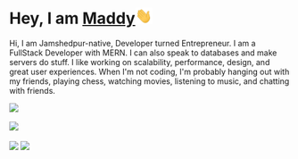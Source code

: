 <h1>Hey, I am <a href="https://www.linkedin.com/in/madhusudan-das-8552ba196/">Maddy</a><img src="https://raw.githubusercontent.com/ABSphreak/ABSphreak/master/gifs/Hi.gif" width="30px"></h1>

Hi, I am Jamshedpur-native, Developer turned Entrepreneur. I am a FullStack Developer with MERN. I can also speak to databases and make servers do stuff. I like working on scalability, performance, design, and great user experiences. When I'm not coding, I'm probably hanging out with my friends, playing chess, watching movies, listening to music, and chatting with friends.

 <p>
<a href="https://github.com/xdev200">
  <img src="https://github-readme-stats.vercel.app/api?username=xdev200&show_icons=true&theme=merko"/>
</a>
  </p>

<p><a href="https://github.com/xdev200">
  <img src="https://github-readme-stats.vercel.app/api/top-langs/?username=xdev200&layout=compact&hide=php&theme=merko"/>
</a></P


<a href="https://github.com/Madhusudan707/startup-reads">
  <img align="center" src="https://github-readme-stats.vercel.app/api/pin/?username=Madhusudan707&repo=startup-reads&layout=compact&hide=php&theme=merko&show_owner=true" />
</a>
<a href="https://github.com/Madhusudan707/startup-tube">
  <img align="center" src="https://github-readme-stats.vercel.app/api/pin/?username=Madhusudan707&repo=startup-tube&layout=compact&hide=php&theme=merko&show_owner=true" />
</a>
